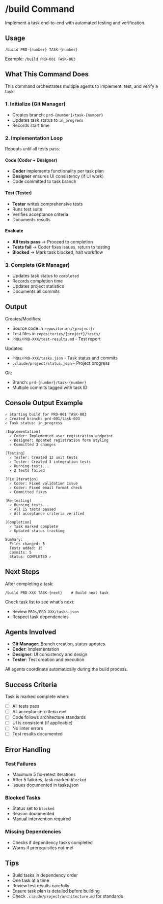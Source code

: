 # /build Command

Implement a task end-to-end with automated testing and verification.

## Usage

```
/build PRD-{number} TASK-{number}
```

Example: `/build PRD-001 TASK-003`

## What This Command Does

This command orchestrates multiple agents to implement, test, and verify a task:

### 1. Initialize (Git Manager)

- Creates branch: `prd-{number}/task-{number}`
- Updates task status to `in_progress`
- Records start time

### 2. Implementation Loop

Repeats until all tests pass:

#### Code (Coder + Designer)

- **Coder** implements functionality per task plan
- **Designer** ensures UI consistency (if UI work)
- Code committed to task branch

#### Test (Tester)

- **Tester** writes comprehensive tests
- Runs test suite
- Verifies acceptance criteria
- Documents results

#### Evaluate

- **All tests pass** → Proceed to completion
- **Tests fail** → Coder fixes issues, return to testing
- **Blocked** → Mark task blocked, halt workflow

### 3. Complete (Git Manager)

- Updates task status to `completed`
- Records completion time
- Updates project statistics
- Documents all commits

## Output

Creates/Modifies:
- Source code in `repositories/{project}/`
- Test files in `repositories/{project}/tests/`
- `PRDs/PRD-XXX/test-results.md` - Test report

Updates:
- `PRDs/PRD-XXX/tasks.json` - Task status and commits
- `.claude/project/status.json` - Project progress

Git:
- Branch: `prd-{number}/task-{number}`
- Multiple commits tagged with task ID

## Console Output Example

```
✓ Starting build for PRD-001 TASK-003
✓ Created branch: prd-001/task-003
✓ Task status: in_progress

[Implementation]
  ✓ Coder: Implemented user registration endpoint
  ✓ Designer: Updated registration form styling
  ✓ Committed 3 changes

[Testing]
  ✓ Tester: Created 12 unit tests
  ✓ Tester: Created 3 integration tests
  ✓ Running tests...
  ✗ 2 tests failed

[Fix Iteration]
  ✓ Coder: Fixed validation issue
  ✓ Coder: Fixed email format check
  ✓ Committed fixes

[Re-testing]
  ✓ Running tests...
  ✓ All 15 tests passed
  ✓ All acceptance criteria verified

[Completion]
  ✓ Task marked complete
  ✓ Updated status tracking

Summary:
  Files changed: 5
  Tests added: 15
  Commits: 5
  Status: COMPLETED ✓
```

## Next Steps

After completing a task:

```
/build PRD-XXX TASK-{next}    # Build next task
```

Check task list to see what's next:
- Review `PRDs/PRD-XXX/tasks.json`
- Respect task dependencies

## Agents Involved

- **Git Manager**: Branch creation, status updates
- **Coder**: Implementation
- **Designer**: UI consistency and design
- **Tester**: Test creation and execution

All agents coordinate automatically during the build process.

## Success Criteria

Task is marked complete when:
- [ ] All tests pass
- [ ] All acceptance criteria met
- [ ] Code follows architecture standards
- [ ] UI is consistent (if applicable)
- [ ] No linter errors
- [ ] Test results documented

## Error Handling

### Test Failures
- Maximum 5 fix-retest iterations
- After 5 failures, task marked `blocked`
- Issues documented in tasks.json

### Blocked Tasks
- Status set to `blocked`
- Reason documented
- Manual intervention required

### Missing Dependencies
- Checks if dependency tasks completed
- Warns if prerequisites not met

## Tips

- Build tasks in dependency order
- One task at a time
- Review test results carefully
- Ensure task plan is detailed before building
- Check `.claude/project/architecture.md` for standards

